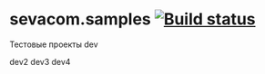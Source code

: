 # sevacom.samples [![Build status](https://ci.appveyor.com/api/projects/status/3smxxjjjostta460/branch/dev?svg=true)](https://ci.appveyor.com/project/sevacom/sevacom-samples/branch/dev)
Тестовые проекты 
dev

dev2
dev3
dev4